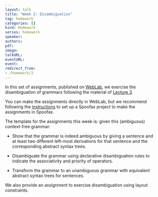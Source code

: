 ```yaml
---
layout: talk
title: "Week 2: Disambiguation"
tag: homework
categories: []
kind: Homework
series: homework
speaker:
authors:
pdf:
image:
talkURL:
eventURL:
event:
redirect_from:
- /homework/2
---
```


In this set of assignments, published on [WebLab](https://weblab.tudelft.nl/cs4200/2020-2021/assignment/51093/view), we exercise the disambiguation of grammars following the material of [Lecture 3](/lecture/3).

You can make the assignments directly in WebLab, but we recommend following the [instructions](/homework/2020/09/04/homework-project) to set up a Spoofax project to make the assignments in Spoofax.

The template for the assignments this week is: given this (ambiguous) context-free grammar:

- Show that the grammar is indeed ambiguous by giving a sentence and at least two different left-most derivations for that sentence and the corresponding abstract syntax trees.

- Disambiguate the grammar using declarative disambiguation rules to indicate the associativity and priority of operators.

- Transform the grammar to an unambiguous grammar with equivalent abstract syntax trees for sentences.

We also provide an assignment to exercise disambiguation using layout constraints.
